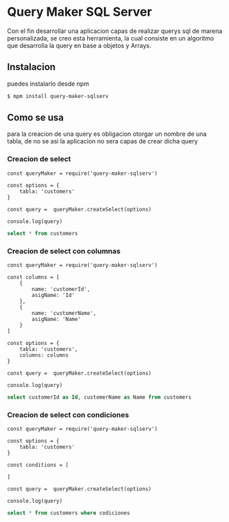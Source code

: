 # Query Maker SQL Server

Con el fin desarrollar una aplicacion capas de realizar querys sql de marena personalizada, se creo esta herramienta, la cual consiste en un algoritmo que desarrolla la query en base a objetos y Arrays.

## Instalacion

puedes instalarlo desde npm 

```Bash
$ mpm install query-maker-sqlserv
```

## Como se usa

para la creacion de una query es obligacion otorgar un nombre de una tabla, de no se asi la aplicacion no sera capas de crear dicha query

### Creacion de select 

```JS
const queryMaker = require('query-maker-sqlserv')

const options = {
    tabla: 'customers'
}

const query =  queryMaker.createSelect(options)

console.log(query)
```
```Sql
select * from customers
```

### Creacion de select con columnas

```JS
const queryMaker = require('query-maker-sqlserv')

const columns = [
    {
        name: 'customerId',
        asigName: 'Id'
    },
    {
        name: 'customerName',
        asigName: 'Name'
    }
]

const options = {
    tabla: 'customers',
    columns: columns
}

const query =  queryMaker.createSelect(options)

console.log(query)
```
```Sql
select customerId as Id, customerName as Name from customers
```

### Creacion de select con condiciones

```JS
const queryMaker = require('query-maker-sqlserv')

const options = {
    tabla: 'customers'
}

const conditions = [
    
]

const query =  queryMaker.createSelect(options)

console.log(query)
```

```Sql
select * from customers where codiciones
```



